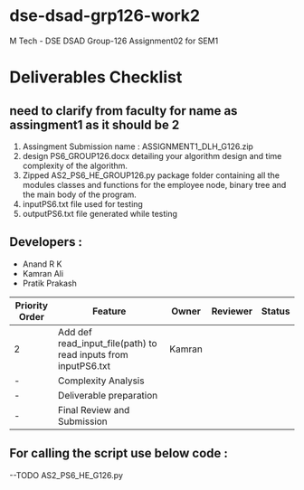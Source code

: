 # dse-dsad-grp126-work2
M Tech - DSE DSAD Group-126 Assignment02 for SEM1

# Deliverables Checklist
## need to clarify from faculty for name as assingment1 as it should be 2
1. Assingment Submission name :  ASSIGNMENT1_DLH_G126.zip 
2. design PS6_GROUP126.docx detailing your algorithm design and time complexity of the algorithm.
3. Zipped AS2_PS6_HE_GROUP126.py  package folder containing all the modules classes and functions for the employee node, binary tree and the main body of the program.
4. inputPS6.txt file used for testing
5. outputPS6.txt file generated while testing

## Developers :
- Anand R K
- Kamran Ali
- Pratik Prakash

| Priority Order  | Feature |Owner |Reviewer |Status|
| ------------- | ------------- |------------- |------------- |------------- |
| 2  | Add def read_input_file(path) to read inputs from inputPS6.txt  | Kamran  |
| -  | Complexity Analysis  |  |  |
| -  | Deliverable preparation  |  |  |
| -  | Final Review and Submission |  |  |

## For calling the script use below code :
--TODO
AS2_PS6_HE_G126.py
